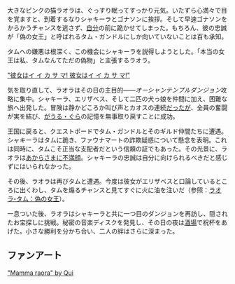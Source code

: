 <!-- title: ラオラ・パンテラ -->
<!-- status: 生存 -->

大きなピンクの猫ラオラは、ぐっすり眠ってすっかり元気。いたずら心満々で目を覚ますと、到着するなりシャキーラとゴナソンに挨拶。そして早速ゴナソンをからかうチャンスを逃さず、[自分](https://www.youtube.com/live/qDhyA4-79ko?feature=shared&t=524)の前に跪かせてしまった。もちろん、彼の忠誠が「偽の女王」と呼ばれるタム・ガンドルにしか向いていないことは百も承知。

タムへの嫌悪は根深く、この機会にシャキーラを説得しようとした。「本当の女王は私、タムなんてただの偽物」と主張するラオラ。

["彼女はイ イ カ サ マ! 彼女はイ イ カ サ マ!"](#embed:https://www.youtube.com/live/qDhyA4-79ko?t=696)

気を取り直して、ラオラはその日の主目的――*オーシャンテンプルダンジョン*攻略に集中。シャキーラ、エリザベス、そして二匹の犬っ娘を仲間に加え、困難な旅へ出発した。冒険は静かどころか叫び声とカオスの連続[だったが](https://www.youtube.com/live/qDhyA4-79ko?feature=shared&t=3654)、全員の奮闘が実を結び、[がうる・ぐら](https://www.youtube.com/live/qDhyA4-79ko?feature=shared&t=4663)の記憶を無事取り戻すことに成功。

王国に戻ると、クエストボードでタム・ガンドルとそのギルド仲間たちに遭遇。シャキーラはタムに跪き、ファウナマートの詐欺疑惑について懸念を表明。これは同時に、タムこそ正当な支配者だという信頼の証でもあった。その光景に、ラオラは[あからさまに不満顔](https://www.youtube.com/live/qDhyA4-79ko?feature=shared&t=6292)。シャキーラの忠誠は自分に向けられるべきだと感じずにはいられなかった。

その後、ラオラは再びタムと遭遇。今度は彼女がエリザベスと口論しているところに出くわし、タムを煽るチャンスと見てすぐに火に油を注いだ（参照：[ラオラ-タム：偽の女王](#edge:raora-kronii)）。

一息ついた後、ラオラはシャキーラと共に一つ目のダンジョンを再訪し、隠されたお宝探しに挑戦。秘密の音楽ディスクを発見し、その日の夜は[酒場](https://www.youtube.com/live/qDhyA4-79ko?feature=shared&t=9968)で祝杯をあげた。小さな勝利を分かち合い、二人の絆はさらに深まった。

## ファンアート

["Mamma raora" by Qui](https://x.com/yuq_ui/status/1831786877688651973)

<!-- fuwawa, mococo -->
